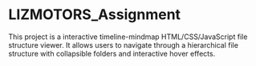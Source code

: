 # LIZMOTORS_Assignment
This project is a  interactive timeline-mindmap HTML/CSS/JavaScript file structure viewer. It allows users to navigate through a hierarchical file structure with collapsible folders and interactive hover effects.

